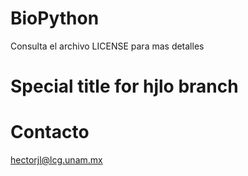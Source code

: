 # BioPython

Consulta el archivo LICENSE para mas detalles

# Special title for hjlo branch

# Contacto

<hectorjl@lcg.unam.mx>


